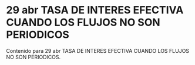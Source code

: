 # 29 abr  TASA DE INTERES EFECTIVA CUANDO LOS FLUJOS NO SON PERIODICOS

Contenido para 29 abr  TASA DE INTERES EFECTIVA CUANDO LOS FLUJOS NO SON PERIODICOS.